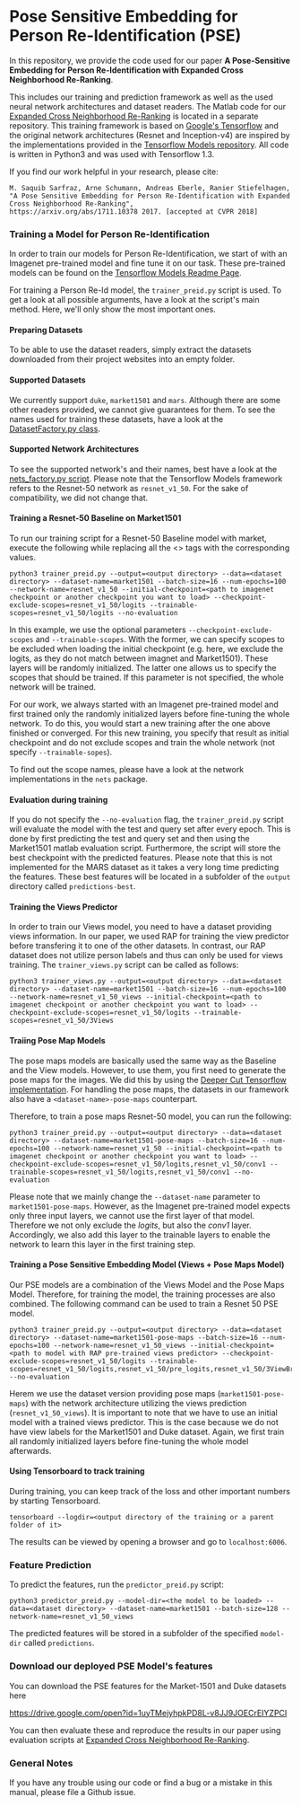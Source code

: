 # Pose Sensitive Embedding for Person Re-Identification (PSE)

In this repository, we provide the code used for our paper **A Pose-Sensitive Embedding for Person Re-Identification with Expanded Cross Neighborhood Re-Ranking**. 

This includes our training and prediction framework as well as the used neural network architectures and dataset readers. The Matlab code for our [Expanded Cross Neighborhood Re-Ranking](https://github.com/pse-ecn/expanded-cross-neighborhood) is located in a separate repository. This training framework is based on [Google's Tensorflow](https://www.tensorflow.org/) and the original network architectures (Resnet and Inception-v4) are inspired by the implementations provided in the [Tensorflow Models repository](https://github.com/tensorflow/models/tree/master/research/slim). All code is written in Python3 and was used with Tensorflow 1.3.

If you find our work helpful in your research, please cite:

```
M. Saquib Sarfraz, Arne Schumann, Andreas Eberle, Ranier Stiefelhagen,
"A Pose Sensitive Embedding for Person Re-Identification with Expanded Cross Neighborhood Re-Ranking",
https://arxiv.org/abs/1711.10378 2017. [accepted at CVPR 2018]
```


### Training a Model for Person Re-Identification
In order to train our models for Person Re-Identification, we start of with an Imagenet pre-trained model and fine tune it on our task. These pre-trained models can be found on the [Tensorflow Models Readme Page](https://github.com/tensorflow/models/tree/master/research/slim#pre-trained-models).

For training a Person Re-Id model, the `trainer_preid.py` script is used. To get a look at all possible arguments, have a look at the script's main method. Here, we'll only show the most important ones.

#### Preparing Datasets
To be able to use the dataset readers, simply extract the datasets downloaded from their project websites into an empty folder.

#### Supported Datasets
We currently support `duke`, `market1501` and `mars`. Although there are some other readers provided, we cannot give guarantees for them. To see the names used for training these datasets, have a look at the [DatasetFactory.py class](https://github.com/pse-ecn/pose-sensitive-embedding/blob/master/datasets/DatasetFactory.py).

#### Supported Network Architectures
To see the supported network's and their names, best have a look at the [nets_factory.py script](https://github.com/pse-ecn/pose-sensitive-embedding/blob/master/nets/nets_factory.py). Please note that the Tensorflow Models framework refers to the Resnet-50 network as `resnet_v1_50`. For the sake of compatibility, we did not change that.


#### Training a Resnet-50 Baseline on Market1501
To run our training script for a Resnet-50 Baseline model with market, execute the following while replacing all the <> tags with the corresponding values. 

`python3 trainer_preid.py --output=<output directory> --data=<dataset directory> --dataset-name=market1501 --batch-size=16 --num-epochs=100 --network-name=resnet_v1_50 --initial-checkpoint=<path to imagenet checkpoint or another checkpoint you want to load> --checkpoint-exclude-scopes=resnet_v1_50/logits --trainable-scopes=resnet_v1_50/logits --no-evaluation`

In this example, we use the optional parameters `--checkpoint-exclude-scopes` and `--trainable-scopes`. With the former, we can specify scopes to be excluded when loading the initial checkpoint (e.g. here, we exclude the logits, as they do not match between imagnet and Market1501). These layers will be randomly initialized. The latter one allows us to specify the scopes that should be trained. If this parameter is not specified, the whole network will be trained. 

For our work, we always started with an Imagenet pre-trained model and first trained only the randomly initialized layers before fine-tuning the whole network. To do this, you would start a new training after the one above finished or converged. For this new training, you specify that result as initial checkpoint and do not exclude scopes and train the whole network (not specify `--trainable-sopes`). 

To find out the scope names, please have a look at the network implementations in the `nets` package.


#### Evaluation during training
If you do not specify the `--no-evaluation` flag, the `trainer_preid.py` script will evaluate the model with the test and query set after every epoch. This is done by first predicting the test and query set and then using the Market1501 matlab evaluation script. Furthermore, the script will store the best checkpoint with the predicted features. Please note that this is not implemented for the MARS dataset as it takes a very long time predicting the features. These best features will be located in a subfolder of the `output` directory called `predictions-best`. 


#### Training the Views Predictor
In order to train our Views model, you need to have a dataset providing views information. In our paper, we used RAP for training the view predictor before transfering it to one of the other datasets. In contrast, our RAP dataset does not utilize person labels and thus can only be used for views training. The `trainer_views.py` script can be called as follows:

```
python3 trainer_views.py --output=<output directory> --data=<dataset directory> --dataset-name=market1501 --batch-size=16 --num-epochs=100 --network-name=resnet_v1_50_views --initial-checkpoint=<path to imagenet checkpoint or another checkpoint you want to load> --checkpoint-exclude-scopes=resnet_v1_50/logits --trainable-scopes=resnet_v1_50/3Views
```


#### Traiing Pose Map Models
The pose maps models are basically used the same way as the Baseline and the View models. However, to use them, you first need to generate the pose maps for the images. We did this by using the [Deeper Cut Tensorflow implementation](https://github.com/eldar/pose-tensorflow). For handling the pose maps, the datasets in our framework also have a `<dataset-name>-pose-maps` counterpart.

Therefore, to train a pose maps Resnet-50 model, you can run the following:

```
python3 trainer_preid.py --output=<output directory> --data=<dataset directory> --dataset-name=market1501-pose-maps --batch-size=16 --num-epochs=100 --network-name=resnet_v1_50 --initial-checkpoint=<path to imagenet checkpoint or another checkpoint you want to load> --checkpoint-exclude-scopes=resnet_v1_50/logits,resnet_v1_50/conv1 --trainable-scopes=resnet_v1_50/logits,resnet_v1_50/conv1 --no-evaluation
```

Please note that we mainly change the `--dataset-name` parameter to `market1501-pose-maps`. However, as the Imagenet pre-trained model expects only three input layers, we cannot use the first layer of that model. Therefore we not only exclude the *logits*, but also the *conv1* layer. Accordingly, we also add this layer to the trainable layers to enable the network to learn this layer in the first training step.


#### Training a Pose Sensitive Embedding Model (Views + Pose Maps Model)
Our PSE models are a combination of the Views Model and the Pose Maps Model. Therefore, for training the model, the training processes are also combined. The following command can be used to train a Resnet 50 PSE model.

```
python3 trainer_preid.py --output=<output directory> --data=<dataset directory> --dataset-name=market1501-pose-maps --batch-size=16 --num-epochs=100 --network-name=resnet_v1_50_views --initial-checkpoint=<path to model with RAP pre-trained views predictor> --checkpoint-exclude-scopes=resnet_v1_50/logits --trainable-scopes=resnet_v1_50/logits,resnet_v1_50/pre_logits,resnet_v1_50/3ViewBranches --no-evaluation
```

Herem we use the dataset version providing pose maps (`market1501-pose-maps`) with the network architecture utilizing the views prediction (`resnet_v1_50_views`). It is important to note that we have to use an initial model with a trained views predictor. This is the case because we do not have view labels for the Market1501 and Duke dataset. Again, we first train all randomly initialized layers before fine-tuning the whole model afterwards.



#### Using Tensorboard to track training
During training, you can keep track of the loss and other important numbers by starting Tensorboard.

```tensorboard --logdir=<output directory of the training or a parent folder of it>```

The results can be viewed by opening a browser and go to `localhost:6006`.


### Feature Prediction
To predict the features, run the `predictor_preid.py` script:

```python3 predictor_preid.py --model-dir=<the model to be loaded> --data=<dataset directory> --dataset-name=market1501 --batch-size=128 --network-name=resnet_v1_50_views```

The predicted features will be stored in a subfolder of the specified `model-dir` called `predictions`.


### Download our deployed PSE Model's features
You can download the PSE features for the Market-1501 and Duke datasets here

https://drive.google.com/open?id=1uyTMejyhpkPD8L-v8JJ9JOECrEIYZPCI

You can then evaluate these and reproduce the results in our paper using evaluation scripts at [Expanded Cross Neighborhood Re-Ranking](https://github.com/pse-ecn/expanded-cross-neighborhood).

### General Notes

If you have any trouble using our code or find a bug or a mistake in this manual, please file a Github issue.
